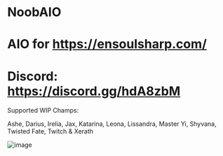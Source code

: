 # NoobAIO
# AIO for https://ensoulsharp.com/
# Discord: https://discord.gg/hdA8zbM

Supported WIP Champs: 

Ashe, Darius, Irelia, Jax, Katarina, Leona, Lissandra, Master Yi, Shyvana, Twisted Fate, Twitch & Xerath

![image](https://media.discordapp.net/attachments/722038978362081309/727934580316962926/Raux2.png?width=678&height=678)
